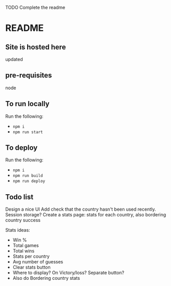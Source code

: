 TODO Complete the readme
# README

## Site is hosted here
updated

## pre-requisites
node

## To run locally
Run the following:
* `npm i`
* `npm run start`

## To deploy
Run the following:
* `npm i`
* `npm run build`
* `npm run deploy`

## Todo list
Design a nice UI
Add check that the country hasn't been used recently. Session storage?
Create a stats page: stats for each country, also bordering country success

Stats ideas:
* Win %
* Total games
* Total wins
* Stats per country
* Avg number of guesses
* Clear stats button
* Where to display? On Victory/loss? Separate button?
* Also do Bordering country stats
